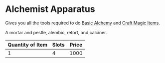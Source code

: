 # Alchemist Apparatus

Gives you all the tools required to do [Basic Alchemy](../../../Magic/Crafting/Basic%20Alchemy.md) and [Craft Magic Items](../../../Magic/Crafting/Crafting%20Magic%20Items.md).

A mortar and pestle, alembic, retort, and calciner.

| Quantity of Item |  Slots | Price |
| ---------------- | ------ | ----- |
| 1                | 4      | 1000  |
